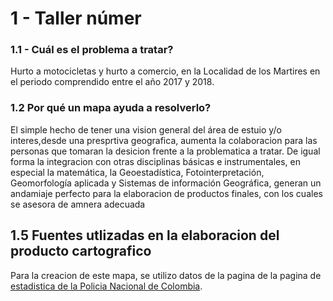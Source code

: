 # 1 - Taller númer

###  1.1 - Cuál es el problema a tratar?

Hurto a motocicletas y hurto a comercio, en la Localidad de los Martires en el periodo comprendido entre el año  2017 y 2018.

### 1.2 Por qué un mapa ayuda a resolverlo?

El simple hecho de tener una vision general del área de estuio y/o interes,desde una presprtiva geografica, aumenta la colaboracion para las personas que tomaran la desicion frente a la problematica a tratar.
De igual forma la integracion con otras disciplinas básicas e instrumentales, en especial la matemática, la Geoestadística, Fotointerpretación, Geomorfología aplicada y Sistemas de información Geográfica, generan un andamiaje perfecto para la elaboracion de productos finales, con los cuales se asesora de amnera adecuada


## 1.5 Fuentes utlizadas en la elaboracion del producto cartografico

Para la creacion de este mapa, se utilizo datos de la pagina de la pagina de  [estadistica de la Policia Nacional de Colombia](https://www.policia.gov.co/grupo-informaci%C3%B3n-criminalidad/estadistica-delictiva).
